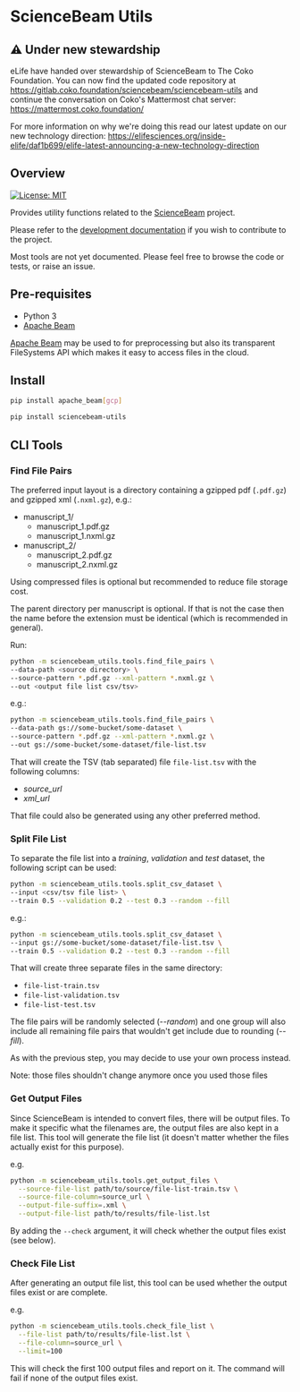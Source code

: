 # ScienceBeam Utils

## ⚠️ Under new stewardship

eLife have handed over stewardship of ScienceBeam to The Coko Foundation. You can now find the updated code repository at https://gitlab.coko.foundation/sciencebeam/sciencebeam-utils and continue the conversation on Coko's Mattermost chat server: https://mattermost.coko.foundation/

For more information on why we're doing this read our latest update on our new technology direction: https://elifesciences.org/inside-elife/daf1b699/elife-latest-announcing-a-new-technology-direction

## Overview

[![License: MIT](https://img.shields.io/badge/License-MIT-yellow.svg)](LICENSE)

Provides utility functions related to the [ScienceBeam](https://github.com/elifesciences/sciencebeam) project.

Please refer to the [development documentation](https://github.com/elifesciences/sciencebeam-utils/blob/develop/doc/development.md)
if you wish to contribute to the project.

Most tools are not yet documented. Please feel free to browse the code or tests, or raise an issue.

## Pre-requisites

- Python 3
- [Apache Beam](https://beam.apache.org/)

[Apache Beam](https://beam.apache.org/) may be used to for preprocessing but also its transparent FileSystems API which makes it easy to access files in the cloud.

## Install

```bash
pip install apache_beam[gcp]
```

```bash
pip install sciencebeam-utils
```

## CLI Tools

### Find File Pairs

The preferred input layout is a directory containing a gzipped pdf (`.pdf.gz`) and gzipped xml (`.nxml.gz`), e.g.:

- manuscript_1/
  - manuscript_1.pdf.gz
  - manuscript_1.nxml.gz
- manuscript_2/
  - manuscript_2.pdf.gz
  - manuscript_2.nxml.gz

Using compressed files is optional but recommended to reduce file storage cost.

The parent directory per manuscript is optional. If that is not the case then the name before the extension must be identical (which is recommended in general).

Run:

```bash
python -m sciencebeam_utils.tools.find_file_pairs \
--data-path <source directory> \
--source-pattern *.pdf.gz --xml-pattern *.nxml.gz \
--out <output file list csv/tsv>
```

e.g.:

```bash
python -m sciencebeam_utils.tools.find_file_pairs \
--data-path gs://some-bucket/some-dataset \
--source-pattern *.pdf.gz --xml-pattern *.nxml.gz \
--out gs://some-bucket/some-dataset/file-list.tsv
```

That will create the TSV (tab separated) file `file-list.tsv` with the following columns:

- _source_url_
- _xml_url_

That file could also be generated using any other preferred method.

### Split File List

To separate the file list into a _training_, _validation_ and _test_ dataset, the following script can be used:

```bash
python -m sciencebeam_utils.tools.split_csv_dataset \
--input <csv/tsv file list> \
--train 0.5 --validation 0.2 --test 0.3 --random --fill
```

e.g.:

```bash
python -m sciencebeam_utils.tools.split_csv_dataset \
--input gs://some-bucket/some-dataset/file-list.tsv \
--train 0.5 --validation 0.2 --test 0.3 --random --fill
```

That will create three separate files in the same directory:

- `file-list-train.tsv`
- `file-list-validation.tsv`
- `file-list-test.tsv`

The file pairs will be randomly selected (_--random_) and one group will also include all remaining file pairs that wouldn't get include due to rounding (_--fill_).

As with the previous step, you may decide to use your own process instead.

Note: those files shouldn't change anymore once you used those files

### Get Output Files

Since ScienceBeam is intended to convert files, there will be output files. To make it specific what the filenames are,
the output files are also kept in a file list. This tool will generate the file list (it doesn't matter whether the files actually exist for this purpose).

e.g.

```bash
python -m sciencebeam_utils.tools.get_output_files \
  --source-file-list path/to/source/file-list-train.tsv \
  --source-file-column=source_url \
  --output-file-suffix=.xml \
  --output-file-list path/to/results/file-list.lst
```

By adding the `--check` argument, it will check whether the output files exist (see below).

### Check File List

After generating an output file list, this tool can be used whether the output files exist or are complete.

e.g.

```bash
python -m sciencebeam_utils.tools.check_file_list \
  --file-list path/to/results/file-list.lst \
  --file-column=source_url \
  --limit=100
```

This will check the first 100 output files and report on it. The command will fail if none of the output files exist.
